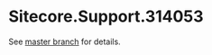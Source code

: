 # Sitecore.Support.314053

See [master branch](https://github.com/sitecoresupport/Sitecore.Support.314053) for details.